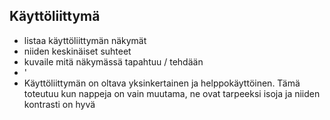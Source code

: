 ## Käyttöliittymä

* listaa käyttöliittymän näkymät
* niiden keskinäiset suhteet
* kuvaile mitä näkymässä tapahtuu / tehdään
* '
* Käyttöliittymän on oltava yksinkertainen ja helppokäyttöinen. Tämä toteutuu kun nappeja on vain muutama, ne ovat tarpeeksi isoja ja niiden kontrasti on hyvä
